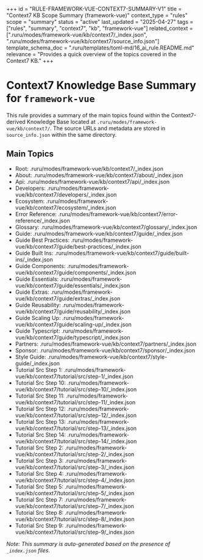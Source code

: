 +++
id = "RULE-FRAMEWORK-VUE-CONTEXT7-SUMMARY-V1"
title = "Context7 KB Scope Summary (framework-vue)"
context_type = "rules"
scope = "summary"
status = "active"
last_updated = "2025-04-27"
tags = ["rules", "summary", "context7", "kb", "framework-vue"]
related_context = [".ruru/modes/framework-vue/kb/context7/_index.json", ".ruru/modes/framework-vue/kb/context7/source_info.json"]
template_schema_doc = ".ruru/templates/toml-md/16_ai_rule.README.md"
relevance = "Provides a quick overview of the topics covered in the Context7 KB."
+++

# Context7 Knowledge Base Summary for `framework-vue`

This rule provides a summary of the main topics found within the Context7-derived Knowledge Base located at `.ruru/modes/framework-vue/kb/context7/`. The source URLs and metadata are stored in `source_info.json` within the same directory.

## Main Topics

*   Root: .ruru/modes/framework-vue/kb/context7/_index.json
*   About: .ruru/modes/framework-vue/kb/context7/about/_index.json
*   Api: .ruru/modes/framework-vue/kb/context7/api/_index.json
*   Developers: .ruru/modes/framework-vue/kb/context7/developers/_index.json
*   Ecosystem: .ruru/modes/framework-vue/kb/context7/ecosystem/_index.json
*   Error Reference: .ruru/modes/framework-vue/kb/context7/error-reference/_index.json
*   Glossary: .ruru/modes/framework-vue/kb/context7/glossary/_index.json
*   Guide: .ruru/modes/framework-vue/kb/context7/guide/_index.json
*   Guide Best Practices: .ruru/modes/framework-vue/kb/context7/guide/best-practices/_index.json
*   Guide Built Ins: .ruru/modes/framework-vue/kb/context7/guide/built-ins/_index.json
*   Guide Components: .ruru/modes/framework-vue/kb/context7/guide/components/_index.json
*   Guide Essentials: .ruru/modes/framework-vue/kb/context7/guide/essentials/_index.json
*   Guide Extras: .ruru/modes/framework-vue/kb/context7/guide/extras/_index.json
*   Guide Reusability: .ruru/modes/framework-vue/kb/context7/guide/reusability/_index.json
*   Guide Scaling Up: .ruru/modes/framework-vue/kb/context7/guide/scaling-up/_index.json
*   Guide Typescript: .ruru/modes/framework-vue/kb/context7/guide/typescript/_index.json
*   Partners: .ruru/modes/framework-vue/kb/context7/partners/_index.json
*   Sponsor: .ruru/modes/framework-vue/kb/context7/sponsor/_index.json
*   Style Guide: .ruru/modes/framework-vue/kb/context7/style-guide/_index.json
*   Tutorial Src Step 1: .ruru/modes/framework-vue/kb/context7/tutorial/src/step-1/_index.json
*   Tutorial Src Step 10: .ruru/modes/framework-vue/kb/context7/tutorial/src/step-10/_index.json
*   Tutorial Src Step 11: .ruru/modes/framework-vue/kb/context7/tutorial/src/step-11/_index.json
*   Tutorial Src Step 12: .ruru/modes/framework-vue/kb/context7/tutorial/src/step-12/_index.json
*   Tutorial Src Step 13: .ruru/modes/framework-vue/kb/context7/tutorial/src/step-13/_index.json
*   Tutorial Src Step 14: .ruru/modes/framework-vue/kb/context7/tutorial/src/step-14/_index.json
*   Tutorial Src Step 2: .ruru/modes/framework-vue/kb/context7/tutorial/src/step-2/_index.json
*   Tutorial Src Step 3: .ruru/modes/framework-vue/kb/context7/tutorial/src/step-3/_index.json
*   Tutorial Src Step 4: .ruru/modes/framework-vue/kb/context7/tutorial/src/step-4/_index.json
*   Tutorial Src Step 5: .ruru/modes/framework-vue/kb/context7/tutorial/src/step-5/_index.json
*   Tutorial Src Step 7: .ruru/modes/framework-vue/kb/context7/tutorial/src/step-7/_index.json
*   Tutorial Src Step 8: .ruru/modes/framework-vue/kb/context7/tutorial/src/step-8/_index.json
*   Tutorial Src Step 9: .ruru/modes/framework-vue/kb/context7/tutorial/src/step-9/_index.json

*Note: This summary is auto-generated based on the presence of `_index.json` files.*